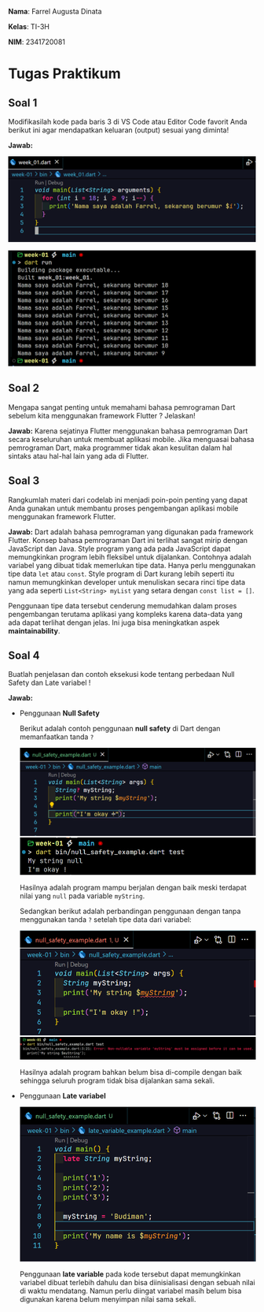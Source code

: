 **Nama**: Farrel Augusta Dinata

**Kelas**: TI-3H

**NIM**: 2341720081

# Tugas Praktikum

## Soal 1

Modifikasilah kode pada baris 3 di VS Code atau Editor Code favorit Anda berikut ini agar mendapatkan keluaran (output) sesuai yang diminta!

**Jawab:**

![Dart code](img/1.png)

![Output](img/2.png)

## Soal 2

Mengapa sangat penting untuk memahami bahasa pemrograman Dart sebelum kita menggunakan framework Flutter ? Jelaskan!

**Jawab:** Karena sejatinya Flutter menggunakan bahasa pemrograman Dart secara keseluruhan untuk membuat aplikasi mobile. Jika menguasai bahasa pemrograman Dart, maka programmer tidak akan kesulitan dalam hal sintaks atau hal-hal lain yang ada di Flutter.

## Soal 3

Rangkumlah materi dari codelab ini menjadi poin-poin penting yang dapat Anda gunakan untuk membantu proses pengembangan aplikasi mobile menggunakan framework Flutter.

**Jawab:** Dart adalah bahasa pemrograman yang digunakan pada framework Flutter. Konsep bahasa pemrograman Dart ini terlihat sangat mirip dengan JavaScript dan Java. Style program yang ada pada JavaScript dapat memungkinkan program lebih fleksibel untuk dijalankan. Contohnya adalah variabel yang dibuat tidak memerlukan tipe data. Hanya perlu menggunakan tipe data `let` atau `const`. Style program di Dart kurang lebih seperti itu namun memungkinkan developer untuk menuliskan secara rinci tipe data yang ada seperti `List<String> myList` yang setara dengan `const list = []`.

Penggunaan tipe data tersebut cenderung memudahkan dalam proses pengembangan terutama aplikasi yang kompleks karena data-data yang ada dapat terlihat dengan jelas. Ini juga bisa meningkatkan aspek **maintainability**.

## Soal 4

Buatlah penjelasan dan contoh eksekusi kode tentang perbedaan Null Safety dan Late variabel !

**Jawab:** 

- Penggunaan **Null Safety**

    Berikut adalah contoh penggunaan **null safety** di Dart dengan memanfaatkan tanda `?`

    ![Null safety example code - 1](img/null_safety_example_code_1.png)
    ![Null safety example output - 1](img/null_safety_example_output_1.png)

    Hasilnya adalah program mampu berjalan dengan baik meski terdapat nilai yang `null` pada variable `myString`. 

    Sedangkan berikut adalah perbandingan penggunaan dengan tanpa menggunakan tanda `?` setelah tipe data dari variabel:

    ![Null safety example code - 2](img/null_safety_example_code_2.png)
    ![Null safety example output - 2](img/null_safety_example_output_2.png)

    Hasilnya adalah program bahkan belum bisa di-compile dengan baik sehingga seluruh program tidak bisa dijalankan sama sekali.

- Penggunaan **Late variabel**

    ![Late variable example code](img/late_variable_example_code.png)

    Penggunaan **late variable** pada kode tersebut dapat memungkinkan variabel dibuat terlebih dahulu dan bisa diinisialisasi dengan sebuah nilai di waktu mendatang. Namun perlu diingat variabel masih belum bisa digunakan karena belum menyimpan nilai sama sekali.
